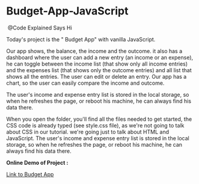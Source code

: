 # Budget-App-JavaScript

​ @Code Explained Says Hi

Today's project is the " Budget App" with vanilla JavaScript.

Our app shows, the balance, the income and the outcome. it also has a dashboard where the user can add a new entry (an income or an expense), he can toggle between the income list (that show only all income entries) and the expenses list (that shows only the outcome entries) and all list that shows all the entries.
The user can edit or delete an entry.
Our app has a chart, so the user can easily compare the income and outcome.

The user's income and expense entry list is stored in the local storage, so when he refreshes the page, or reboot his machine, he can always find his data there.

When you open the folder, you'll find all the files needed to get started, the CSS code is already typed (see style.css file), as we're not going to talk about CSS in our tutorial. we're going just to talk about HTML and JavaScript.
The user's income and expense entry list is stored in the local storage, so when he refreshes the page, or reboot his machine, he can always find his data there.

**Online Demo of Project :**

<a href="https://aaramiss.github.io/Budget-app/" title="Budget-App">Link to Budget App</a>
